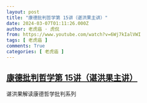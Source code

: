 ```yaml
---
layout: post
title: "康德批判哲学第 15讲（谌洪果主讲）"
date: 2024-03-07T01:11:26.000Z
author: 老虎庙 · 虎侃
from: https://www.youtube.com/watch?v=6Wj7kIalVWI
tags: [ 老虎庙 ]
comments: True
categories: [ 老虎庙 ]
---
```

<!--1709773886000-->
[康德批判哲学第 15讲（谌洪果主讲）](https://www.youtube.com/watch?v=6Wj7kIalVWI)
------

<div>
谌洪果解读康德哲学批判系列
</div>
